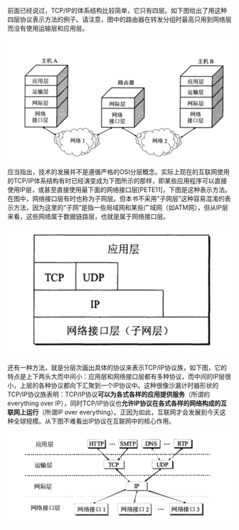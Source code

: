 前面已经说过，TCP/IP的体系结构比较简单，它只有四层。如下图给出了用这种四层协议表示方法的例子。请注意，图中的路由器在转发分组时最高只用到网络层而没有使用运输层和应用层。

![TCP/IP四层协议的表示方法](../../assets/images/1.7.501.png)

应当指出，技术的发展并不是遵循严格的OSI分层概念。实际上现在的互联网使用的TCP/IP体系结构有时已经演变成为下图所示的那样，即某些应用程序可以直接使用IP层，或甚至直接使用最下面的网络接口层[PETE11]，下图是这种表示方法。在图中，网络接口层有时也称为子网层。但本书不采用“子网层”这种容易混淆的表示方法，因为这里的“子网”是指一些局域网和某些广域网（如ATM网），但从IP层来看，这些网络属于数据链路层，也就是属于网络接口层。

![TCP/IP体系结构的另一种表示方法](../../assets/images/1.7.502.png)

还有一种方法，就是分层次画出具体的协议来表示TCP/IP协议族，如下图，它的特点是上下两头大而中间小：应用层和网络接口层都有多种协议，而中间的IP层很小，上层的各种协议都向下汇聚到一个IP协议中。这种很像沙漏计时器形状的TCP/IP协议族表明：TCP/IP协议**可以为各式各样的应用提供服务**（所谓的everything over IP），同时TCP/IP协议也**允许IP协议在各式各样的网络构成的互联网上运行**（所谓IP over everything）。正因为如此，互联网才会发展到今天这种全球规模。从下图不难看出IP协议在互联网中的核心作用。

![沙漏计时器形状TCP/IP协议族示意图](../../assets/images/1.7.503.png)